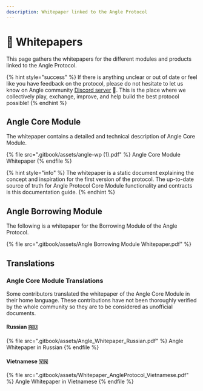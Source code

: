 ```yaml
---
description: Whitepaper linked to the Angle Protocol
---
```


# 📖 Whitepapers

This page gathers the whitepapers for the different modules and products linked to the Angle Protocol.

{% hint style="success" %}
If there is anything unclear or out of date or feel like you have feedback on the protocol, please do not hesitate to let us know on Angle community [Discord server](https://discord.gg/67WSSZqBG6) 📐. This is the place where we collectively play, exchange, improve, and help build the best protocol possible!
{% endhint %}

## Angle Core Module

The whitepaper contains a detailed and technical description of Angle Core Module.

{% file src=".gitbook/assets/angle-wp (1).pdf" %}
Angle Core Module Whitepaper
{% endfile %}

{% hint style="info" %}
The whitepaper is a static document explaining the concept and inspiration for the first version of the protocol. The up-to-date source of truth for Angle Protocol Core Module functionality and contracts is this documentation guide.
{% endhint %}

## Angle Borrowing Module

The following is a whitepaper for the Borrowing Module of the Angle Protocol.

{% file src=".gitbook/assets/Angle Borrowing Module Whitepaper.pdf" %}

## Translations

### Angle Core Module Translations

Some contributors translated the whitepaper of the Angle Core Module in their home language. These contributions have not been thoroughly verified by the whole community so they are to be considered as unofficial documents.

#### Russian 🇷🇺

{% file src=".gitbook/assets/Angle_Whitepaper_Russian.pdf" %}
Angle Whitepaper in Russian
{% endfile %}

#### Vietnamese 🇻🇳

{% file src=".gitbook/assets/Whitepaper_AngleProtocol_Vietnamese.pdf" %}
Angle Whitepaper in Vietnamese
{% endfile %}
